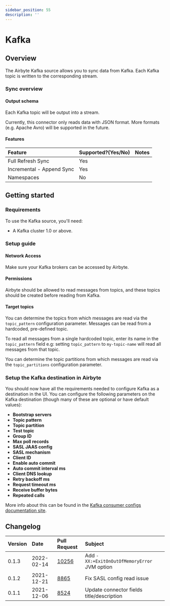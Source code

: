 ```yaml
---
sidebar_position: 55
description: ''
---
```


# Kafka

## Overview

The Airbyte Kafka source allows you to sync data from Kafka. Each Kafka topic is written to the corresponding stream.

### Sync overview

#### Output schema

Each Kafka topic will be output into a stream.

Currently, this connector only reads data with JSON format. More formats \(e.g. Apache Avro\) will be supported in the future.

#### Features

| Feature | Supported?\(Yes/No\) | Notes |
| :--- | :--- | :--- |
| Full Refresh Sync | Yes |  |
| Incremental - Append Sync | Yes |  |
| Namespaces | No |  |

## Getting started

### Requirements

To use the Kafka source, you'll need:

* A Kafka cluster 1.0 or above.

### Setup guide

#### Network Access

Make sure your Kafka brokers can be accessed by Airbyte.

#### **Permissions**

Airbyte should be allowed to read messages from topics, and these topics should be created before reading from Kafka.

#### Target topics

You can determine the topics from which messages are read via the `topic_pattern` configuration parameter. Messages can be read from a hardcoded, pre-defined topic.

To read all messages from a single hardcoded topic, enter its name in the `topic_pattern` field e.g: setting `topic_pattern` to `my-topic-name` will read all messages from that topic.

You can determine the topic partitions from which messages are read via the `topic_partitions` configuration parameter.

### Setup the Kafka destination in Airbyte

You should now have all the requirements needed to configure Kafka as a destination in the UI. You can configure the following parameters on the Kafka destination \(though many of these are optional or have default values\):

* **Bootstrap servers**
* **Topic pattern**
* **Topic partition**
* **Test topic**
* **Group ID**
* **Max poll records**
* **SASL JAAS config**
* **SASL mechanism**
* **Client ID**
* **Enable auto commit**
* **Auto commit interval ms**
* **Client DNS lookup**
* **Retry backoff ms**
* **Request timeout ms**
* **Receive buffer bytes**
* **Repeated calls**

More info about this can be found in the [Kafka consumer configs documentation site](https://kafka.apache.org/documentation/#consumerconfigs).

## Changelog

| Version | Date       | Pull Request                                           | Subject                                   |
| :------ | :--------  | :------------------------------------------------------| :---------------------------------------- |
| 0.1.3   | 2022-02-14 | [10256](https://github.com/airbytehq/airbyte/pull/10256) | Add `-XX:+ExitOnOutOfMemoryError` JVM option |
| 0.1.2   | 2021-12-21 | [8865](https://github.com/airbytehq/airbyte/pull/8865) | Fix SASL config read issue                |
| 0.1.1   | 2021-12-06 | [8524](https://github.com/airbytehq/airbyte/pull/8524) | Update connector fields title/description |

